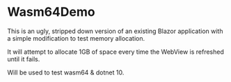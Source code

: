 # Wasm64Demo

This is an ugly, stripped down version of an existing Blazor application with a simple modification to test memory allocation.

It will attempt to allocate 1GB of space every time the WebView is refreshed until it fails.

Will be used to test wasm64 & dotnet 10.

